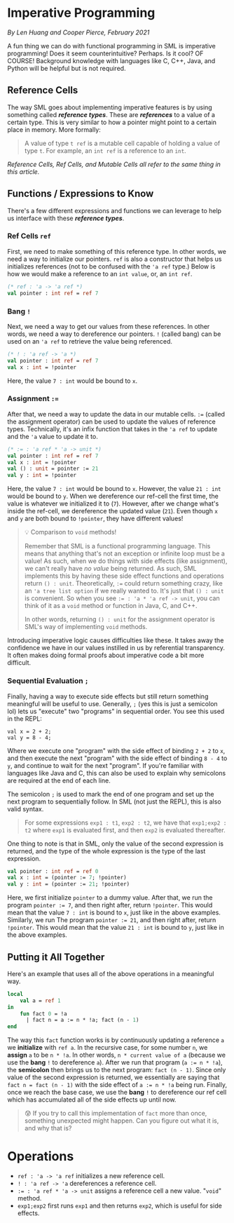 # Imperative Programming
_By Len Huang and Cooper Pierce, February 2021_

A fun thing we can do with functional programming in SML is imperative
programming! Does it seem counterintuitive? Perhaps. Is it cool? OF COURSE!
Background knowledge with languages like C, C++, Java, and Python will be
helpful but is not required.

## Reference Cells

The way SML goes about implementing imperative features is by using something
called **_reference types_**. These are **_references_** to a value of a
certain type. This is very similar to how a pointer might point to a certain
place in memory. More formally:

> A value of type `t ref` is a mutable cell capable of holding a value of type
> `t`. For example, an `int ref` is a reference to an `int`.

_Reference Cells, Ref Cells, and Mutable Cells all refer to the same thing in_
_this article._

## Functions / Expressions to Know

There's a few different expressions and functions we can leverage to help us
interface with these **_reference types_**.

### Ref Cells `ref`

First, we need to make something of this reference type. In other words, we
need a way to initialize our pointers. `ref` is also a constructor that helps
us initializes references (not to be confused with the `'a ref` type.) Below is
how we would make a reference to an `int value`, or, an `int ref`.

```sml
(* ref : 'a -> 'a ref *)
val pointer : int ref = ref 7
```

### Bang `!`

Next, we need a way to get our values from these references. In other words, we
need a way to dereference our pointers. `!` (called bang) can be used
on an `'a ref` to retrieve the value being referenced.

```sml
(* ! : 'a ref -> 'a *)
val pointer : int ref = ref 7
val x : int = !pointer
```

Here, the value `7 : int` would be bound to `x`.

### Assignment `:=`

After that, we need a way to update the data in our mutable cells. `:=`
(called the assignment operator) can be used to update the values of reference
types. Technically, it's an infix function that takes in the `'a ref` to
update and the `'a` value to update it to.

```sml
(* := : 'a ref * 'a -> unit *)
val pointer : int ref = ref 7
val x : int = !pointer
val () : unit = pointer := 21
val y : int = !pointer
```

Here, the value `7 : int` would be bound to `x`. However, the value `21 : int`
would be bound to `y`. When we dereference our ref-cell the first time, the
value is whatever we initialized it to (`7`). However, after we change what's
inside the ref-cell, we dereference the updated value (`21`). Even though
`x` and `y` are both bound to `!pointer`, they have different values!

> 💡 Comparison to `void` methods!
>
> Remember that SML is a functional programming language. This means that
> anything that's not an exception or infinite loop must be a value! As
> such, when we do things with side effects (like assignment), we can't
> really have _no value_ being returned. As such, SML implements this by
> having these side effect functions and operations return `() : unit`.
> Theoretically, `:=` could return something crazy, like an `'a tree list option`
> if we really wanted to. It's just that `() : unit` is convenient.
> So when you see `:= : 'a * 'a ref -> unit`, you can think of it as a
> `void` method or function in Java, C, and C++.
>
> In other words, returning `() : unit` for the assignment operator is
> SML's way of implementing `void` methods.

Introducing imperative logic causes difficulties like these. It takes away the
confidence we have in our values instilled in us by referential transparency.
It often makes doing formal proofs about imperative code a bit more difficult.

### Sequential Evaluation `;`

Finally, having a way to execute side effects but still return something
meaningful will be useful to use. Generally, `;` (yes this is just a
semicolon lol) lets us "execute" two "programs" in sequential order.
You see this used in the REPL:

```
val x = 2 + 2;
val y = 8 - 4;
```

Where we execute one "program" with the side effect of binding `2 + 2`
to `x`, and then execute the next "program" with the side effect of
binding `8 - 4` to `y`, and continue to wait for the next "program".
If you're familiar with languages like Java and C, this can also be
used to explain why semicolons are required at the end of each line.

The semicolon `;` is used to mark the end of one program and set up
the next program to sequentially follow. In SML (not just the REPL),
this is also valid syntax.

> For some expressions `exp1 : t1`, `exp2 : t2`, we have that `exp1;exp2 : t2`
> where `exp1` is evaluated first, and then `exp2` is evaluated thereafter.

One thing to note is that in SML, only the value of the second expression
is returned, and the type of the whole expression is the type of the last
expression.

```sml
val pointer : int ref = ref 0
val x : int = (pointer := 7; !pointer)
val y : int = (pointer := 21; !pointer)
```

Here, we first initialize `pointer` to a dummy value. After that, we run
the program `pointer := 7`, and then right after, return `!pointer`. This
would mean that the value `7 : int` is bound to `x`, just like in the above
examples. Similarly, we run The program `pointer := 21`, and then right
after, return `!pointer`. This would mean that the value `21 : int` is
bound to `y`, just like in the above examples.

## Putting it All Together

Here's an example that uses all of the above operations in a meaningful way.

```sml
local
    val a = ref 1
in
    fun fact 0 = !a
      | fact n = a := n * !a; fact (n - 1)
end
```

The way this `fact` function works is by continuously updating a reference
`a` we **initialize** with `ref a`. In the recursive case, for some number `n`,
we **assign** `a` to be `n * !a`. In other words, `n * current value of a`
(because we use the **bang** `!` to dereference `a`). After we run that
program (`a := n * !a`), the **semicolon** then brings us to the next program:
`fact (n - 1)`. Since only value of the second expression is returned, we
essentially are saying that `fact n = fact (n - 1)` with the side effect of
`a := n * !a` being run. Finally, once we reach the base case, we use the
**bang** `!` to dereference our ref cell which has accumulated all of
the side effects up until now.

> 😰 If you try to call this implementation of `fact` more than once, something
> unexpected might happen. Can you figure out what it is, and why that is?


# Operations

- `ref : 'a -> 'a ref` initializes a new reference cell.
- `! : 'a ref -> 'a` dereferences a reference cell.
- `:= : 'a ref * 'a -> unit` assigns a reference cell a new value.
  "`void`" method.
- `exp1;exp2` first runs `exp1` and then returns `exp2`, which is
  useful for side effects.
